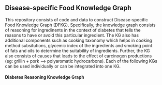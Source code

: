 ## Disease-specific Food Knowledge Graph
This repository consists of code and data to construct Disease-specific Food Knowledge Graph (DFKG). Specifically, the knowledge graph consists of reasoning for ingredinents in the context of diabetes that tells the reasons to have or avoid this particular ingredient. The KG also has additional components such as cooking taxonomy which helps in cooking method subsitutions, glycemic index of the ingredients and smoking point of fats and oils to determine the suitability of ingredients. Further, the KG also consists of causes that leads to the effect of carcinogen productions (eg: grillin + pork --> polyaromatic hydrocarbons). Each of the following KGs can be used individually or can be integrated into one KG.

#### Diabetes Reasoning Knowledge Graph